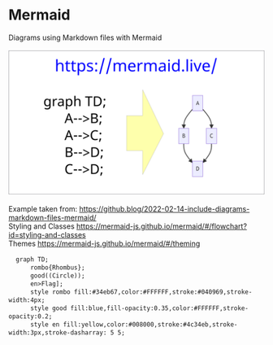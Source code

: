 # Mermaid
Diagrams using Markdown files with Mermaid<br>
<br>
<img src="/img/mermaid-diagrams.png" alt="Mermaid diagram"><br>
<br>
Example taken from: https://github.blog/2022-02-14-include-diagrams-markdown-files-mermaid/
<br>
Styling and Classes https://mermaid-js.github.io/mermaid/#/flowchart?id=styling-and-classes
<br>
Themes https://mermaid-js.github.io/mermaid/#/theming
<br>
```mermaid
  graph TD;
      rombo{Rhombus};
      good((Circle));
      en>Flag];
      style rombo fill:#34eb67,color:#FFFFFF,stroke:#040969,stroke-width:4px;
      style good fill:blue,fill-opacity:0.35,color:#FFFFFF,stroke-opacity:0.2;
      style en fill:yellow,color:#008000,stroke:#4c34eb,stroke-width:3px,stroke-dasharray: 5 5;
      
      
```



